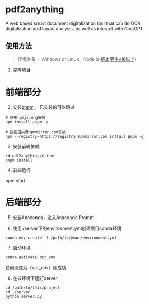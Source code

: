 # pdf2anything
A web based smart document digitalization tool that can do OCR digitalization and layout analysis, as well as interact with ChatGPT. 

## 使用方法

> 环境准备： Windows or Linux，Node.js([版本至少v16以上](http://nodejs.cn/download/))

1. 克隆项目

# 前端部分

2. 安装[pnpm](https://pnpm.io/zh/installation) ，已安装的可以跳过

```
# 使用npmjs.org安装
npm install pnpm -g

# 指定国内源npmmirror.com安装
npm --registry=https://registry.npmmirror.com install pnpm -g
```

3. 安装前端依赖
```
cd pdf2anything/client
pnpm install
```
4. 前端运行

npm start

# 后端部分

5. 安装Anaconda，进入Anaconda Prompt

6. 使用./server下的environment.yml创建项目conda环境


```
conda env create -f /path/to/your/environment.yml
```

7. 启动环境
```
conda activate ocr_env
```

若前缀变为（ocr_env）即成功

8. 在该环境下运行server


```
cd /path/to/this/project
cd ./server
python server.py
```
